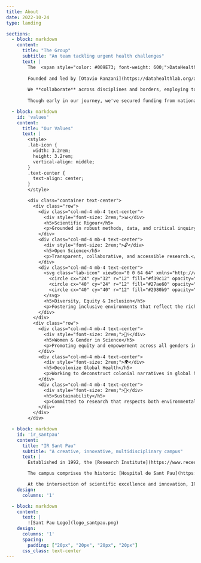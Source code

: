 ```yaml
---
title: About
date: 2022-10-24
type: landing

sections:
  - block: markdown
    content:
      title: "The Group"
      subtitle: "An team tackling urgent health challenges"
      text: |
        The  <span style="color: #009E73; font-weight: 600;">DataHealth Lab</span> is an emerging research group dedicated to producing **high-quality**, **policy-relevant science** that addresses today's most pressing health challenges. We work across Epidemiology, Data Science, Clinical Research, and Implementation Science, with special attention to vulnerable populations and the systems shaping their lives.    
        
        Founded and led by [Otavio Ranzani](https://datahealthlab.org/author/otavio-ranzani/), the lab is grounded in a commitment to scientific rigour, openness, and equity (our values below). [Our work](https://datahealthlab.org/research) spans Critical Care & Innovation, Climate and Environmental Health, Emerging Infections, and Access to Quality Care – always aiming to produce evidence that is both **methodologically sound** and **socially meaningful**.  
        
        We **collaborate** across disciplines and borders, employing tools – from randomized trials to causal inference and artificial intelligence. Wheter generating new insights or amplifying underrepresented voices, we turn data into actionable solutions for a healthier world.
        
        Though early in our journey, we've secured funding from national and international agencies, led high-tier, highly-cited [publications](https://datahealthlab.org/publication) (*Lancet*, *JAMA*, *BMJ*, etc), community [impact](https://datahealthlab.org/impact) and advancements in scientific methods and knowledge.

  - block: markdown
    id: 'values'
    content:
      title: "Our Values"
      text: |
        <style>
        .lab-icon {
          width: 3.2rem;
          height: 3.2rem;
          vertical-align: middle;
        }
        .text-center {
          text-align: center;
        }
        </style>

        <div class="container text-center">
          <div class="row">
            <div class="col-md-4 mb-4 text-center">
              <div style="font-size: 2rem;">📊</div>
              <h5>Scientific Rigour</h5>
              <p>Grounded in robust methods, data, and critical inquiry.</p>
            </div>
            <div class="col-md-4 mb-4 text-center">
              <div style="font-size: 2rem;">🔓</div>
              <h5>Open Science</h5>
              <p>Transparent, collaborative, and accessible research.</p>
            </div>
            <div class="col-md-4 mb-4 text-center">
              <svg class="lab-icon" viewBox="0 0 64 64" xmlns="http://www.w3.org/2000/svg">
                <circle cx="24" cy="32" r="12" fill="#f39c12" opacity="0.7"/>
                <circle cx="40" cy="24" r="12" fill="#27ae60" opacity="0.7"/>
                <circle cx="40" cy="40" r="12" fill="#2980b9" opacity="0.7"/>
              </svg>
              <h5>Diversity, Equity & Inclusion</h5>
              <p>Fostering inclusive environments that reflect the richness of human experience.</p>
            </div>
          </div>
          <div class="row">
            <div class="col-md-4 mb-4 text-center">
              <div style="font-size: 2rem;">👩‍⚕️</div>
              <h5>Women & Gender in Science</h5>
              <p>Promoting equity and empowerment across all genders in science and care.</p>
            </div>
            <div class="col-md-4 mb-4 text-center">
              <div style="font-size: 2rem;">🌍</div>
              <h5>Decolonize Global Health</h5>
              <p>Working to deconstruct colonial narratives in global health practice and research.</p>
            </div>
            <div class="col-md-4 mb-4 text-center">
              <div style="font-size: 2rem;">🌱</div>
              <h5>Sustainability</h5>
              <p>Committed to research that respects both environmental and human futures.</p>
            </div>
          </div>
        </div>

  - block: markdown
    id: 'ir_santpau'
    content:
      title: "IR Sant Pau"
      subtitle: "A creative, innovative, multidisciplinary campus"
      text: |
        Established in 1992, the [Research Institute](https://www.recercasantpau.cat/en/) at Sant Pau Campus is a leading biomedical hub dedicated to advancing health through cutting-edge science. Affiliated with the Autonomous University of Barcelona ([UAB](https://en.wikipedia.org/wiki/Autonomous_University_of_Barcelona)) since 2009 and integrated into the [CERCA](https://en.wikipedia.org/wiki/CERCA_Institute) system of Catalan research centers since 2011, <span style="color: #d32f2f; font-weight: 600;">IR SANT PAU</span> fosters a collaborative ecosystem where researchers conduct groundbreaking translational work spanning basic, epidemiological, and clinical science to applications.

        The campus comprises the historic [Hospital de Sant Pau](https://en.wikipedia.org/wiki/Hospital_de_Sant_Pau) – a six-century-old medical landmark, the [Cochrane Iberoamerican Centre](https://es.cochrane.org/en), [Primary Care](https://www.recercasantpau.cat/en/area/epidemiology-public-health-and-primary-care/) centers, Barcelona Public Health Agency ([ASPB](https://www.aspb.cat/)), UAB, among others to transform discoveries into patient care.

        At the intersection of scientific excellence and innovation, IR SANT PAU trains international scientists while delivering tangible healthcare breakthroughs, embodying its mission to bridge knowledge and wellbeing and it is recognized as one of Catalonia’s most productive research institutions.  
    design:
      columns: '1'

  - block: markdown
    content:
      text: |
        ![Sant Pau Logo](logo_santpau.png)
    design:
      columns: '1'
      spacing:
        padding: ["20px", "20px", "20px", "20px"]
      css_class: text-center
---
```

